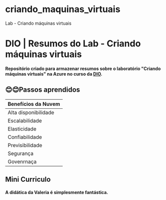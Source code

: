 # criando_maquinas_virtuais
Lab - Criando máquinas virtuais

# DIO | Resumos do Lab - Criando máquinas virtuais

#### Repositório criado para armazenar resumos sobre o laboratório "Criando máquinas virtuais" na Azure no curso da [DIO](https://www.dio.me/).


## 😊😊Passos aprendidos

| Benefícios da Nuvem |
| -----|
| Alta disponibilidade |  
|Escalabilidade | 
|Elasticidade |
|Confiabilidade|
| Previsibilidade|
|Segurança|
|Govenrnaça|


## Mini Curriculo

#### A didática da Valeria é simplesmente fantástica.
